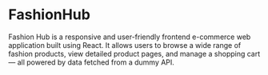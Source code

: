 # FashionHub
Fashion Hub is a responsive and user-friendly frontend e-commerce web application built using React. It allows users to browse a wide range of fashion products, view detailed product pages, and manage a shopping cart — all powered by data fetched from a dummy API.
